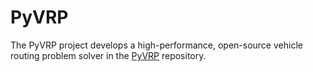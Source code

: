 # PyVRP

The PyVRP project develops a high-performance, open-source vehicle routing problem solver in the [PyVRP](https://github.com/PyVRP/PyVRP) repository.
